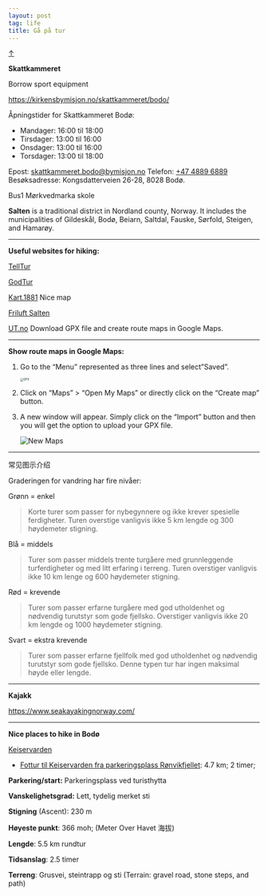```yaml
---
layout: post
tag: life
title: Gå på tur
---
```


<a class="top-link hide" href="#" id="js-top">↑</a>

**Skattkammeret**

Borrow sport equipment

<https://kirkensbymisjon.no/skattkammeret/bodo/>

Åpningstider for Skattkammeret Bodø:

- Mandager: 16:00 til 18:00
- Tirsdager: 13:00 til 16:00
- Onsdager: 13:00 til 16:00
- Torsdager: 13:00 til 18:00

Epost: [skattkammeret.bodo@bymisjon.no](mailto:skattkammeret.bodo@bymisjon.no)
Telefon: [+47 4889 6889](tel:+4797341554)
Besøksadresse: Kongsdatterveien 26-28, 8028 Bodø.

Bus1 Mørkvedmarka skole





**Salten** is a traditional district in Nordland county, Norway. It includes the municipalities of Gildeskål, Bodø, Beiarn, Saltdal, Fauske, Sørfold, Steigen, and Hamarøy. 

--------------------------------------------------------------------------------

**Useful websites for hiking:**

[TellTur](https://www.telltur.no/turmaal/myghxi9g/5271#:~:text=Kjør%252C%2520sykle%2520eller%2520gå%2520Fjellveien,på%2520merket%2520sti%2520ved%2520Kretjønna.)

[GodTur](https://www.godtur.no/)

[Kart.1881](https://kart.1881.no) Nice map

[Friluft Salten](https://friluft.salten.no/?id=1340255371)

[UT.no](https://ut.no) Download GPX file and create route maps in Google Maps. 

--------------------------------------------------------------------------------

**Show route maps in Google Maps:**

1. Go to the “Menu” represented as three lines and select”Saved”.

   <img src="https://drive.google.com/thumbnail?id=15Wr2MUDvk5PAqCysqHJjiTO7AavQsOW0&sz=w1000" alt="GPX" style="display: block; margin-right: auto; margin-left: auto; zoom:40%;" />

2. Click on “Maps” > “Open My Maps” or directly click on the “Create map” button.

3. A new window will appear.  Simply click on the “Import” button and then you will get the option to upload your GPX file. 

   <img src="https://drive.google.com/thumbnail?id=1rX5Irb-ztnkTDWvmFCbyHkTzA7qZ67zL&sz=w1000" alt="New Maps" style="display: block; margin-right: auto; margin-left: auto; zoom:100%;" />


--------------------------------------------------------------------------------

常见图示介绍

Graderingen for vandring har fire nivåer:

<i class="fa-solid fa-person-walking" style="color:green; font-size:1.5em"></i> Grønn = enkel

> Korte turer som passer for nybegynnere og ikke krever spesielle ferdigheter. Turen overstige vanligvis ikke 5 km lengde og 300 høydemeter stigning. 

<i class="fa-solid fa-person-walking" style="color:blue; font-size:1.5em"></i>Blå = middels

> Turer som passer middels trente turgåere med grunnleggende turferdigheter og med litt erfaring i terreng. Turen overstiger vanligvis ikke 10 km lenge og 600 høydemeter stigning. 

<i class="fa-solid fa-person-walking" style="color:red; font-size:1.5em"></i>Rød = krevende

> Turer som passer erfarne turgåere med god utholdenhet og nødvendig turutstyr som gode fjellsko. Overstiger vanligvis ikke 20 km lengde og 1000 høydemeter stigning. 

<i class="fa-solid fa-person-walking" style="font-size:1.5em"></i>Svart = ekstra krevende

> Turer som passer erfarne fjellfolk med god utholdenhet og nødvendig turutstyr som gode fjellsko. Denne typen tur har ingen maksimal høyde eller lengde.


--------------------------------------------------------------------------------

**Kajakk**

<https://www.seakayakingnorway.com/> 

--------------------------------------------------------------------------------

**Nice places to hike in Bodø**

[Keiservarden](https://www.telltur.no/turmaal/myghxi9g/5271)

- [Fottur til Keiservarden fra parkeringsplass Rønvikfjellet](https://ut.no/turforslag/114649/fottur-til-keiservarden-fra-parkeringsplass-rnvikfjellet): 4.7 km; 2 timer;

**Parkering/start:** Parkeringsplass ved turisthytta

**Vanskelighetsgrad:** Lett, tydelig merket sti

**Stigning** (Ascent): 230 m 

**Høyeste punkt**: 366 moh; (Meter Over Havet 海拔)

**Lengde**: 5.5 km rundtur

**Tidsanslag**: 2.5 timer

**Terreng**: Grusvei, steintrapp og sti (Terrain: gravel road, stone steps, and path)
